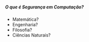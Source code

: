##### O que é Segurança em Computação?
- Matemática?
- Engenharia?
- Filosofia?
- Ciências Naturais?

